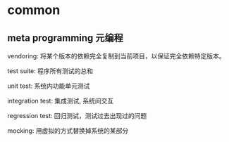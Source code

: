 # common


## meta programming 元编程

vendoring: 将某个版本的依赖完全复制到当前项目，以保证完全依赖特定版本。

test suite: 程序所有测试的总和

unit test: 系统内功能单元测试 

integration test: 集成测试, 系统间交互

regression test: 回归测试，测试过去出现过的问题

mocking: 用虚拟的方式替换掉系统的某部分


